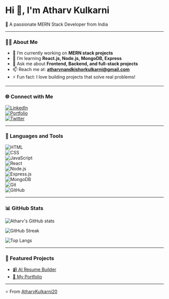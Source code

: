 # Hi 👋, I'm Atharv Kulkarni  
🌱 A passionate MERN Stack Developer from India  

---

### 👨‍💻 About Me
- 🔭 I’m currently working on **MERN stack projects**  
- 🌱 I’m learning **React.js, Node.js, MongoDB, Express**  
- 💬 Ask me about **Frontend, Backend, and full-stack projects**  
- 📫 Reach me at: **atharvnandkishorkulkarni@gmail.com**  
- ⚡ Fun fact: I love building projects that solve real problems!  

---

### 🌐 Connect with Me
[![LinkedIn](https://img.shields.io/badge/LinkedIn-blue?logo=linkedin&logoColor=white)](https://www.linkedin.com/in/atharvkulkarni20/)  
[![Portfolio](https://img.shields.io/badge/Portfolio-000?logo=vercel&logoColor=white)](https://atharvkulkarni.info/)  
[![Twitter](https://img.shields.io/badge/Twitter-1DA1F2?logo=twitter&logoColor=white)](https://x.com/Atharv_020)  

---

### 🚀 Languages and Tools
![HTML](https://img.shields.io/badge/-HTML5-E34F26?logo=html5&logoColor=white)  
![CSS](https://img.shields.io/badge/-CSS3-1572B6?logo=css3&logoColor=white)  
![JavaScript](https://img.shields.io/badge/-JavaScript-F7DF1E?logo=javascript&logoColor=black)  
![React](https://img.shields.io/badge/-React-61DAFB?logo=react&logoColor=black)  
![Node.js](https://img.shields.io/badge/-Node.js-339933?logo=node.js&logoColor=white)  
![Express.js](https://img.shields.io/badge/-Express.js-000000?logo=express&logoColor=white)  
![MongoDB](https://img.shields.io/badge/-MongoDB-47A248?logo=mongodb&logoColor=white)  
![Git](https://img.shields.io/badge/-Git-F05032?logo=git&logoColor=white)  
![GitHub](https://img.shields.io/badge/-GitHub-181717?logo=github&logoColor=white)  

---

### 📊 GitHub Stats
![Atharv's GitHub stats](https://github-readme-stats.vercel.app/api?username=AtharvKulkarni20&show_icons=true&theme=dark)  

![GitHub Streak](https://streak-stats.demolab.com?user=AtharvKulkarni20&theme=dark&hide_border=true)  

![Top Langs](https://github-readme-stats.vercel.app/api/top-langs/?username=AtharvKulkarni20&layout=compact&theme=dark)  

---

### 🚀 Featured Projects
- [📹 AI Resume Builder](https://github.com/AtharvKulkarni20/AI-Resume-Builder)  
- [🔗 My Portfolio](https://github.com/AtharvKulkarni20/Portfolio_Atharv)  


---

⭐️ From [AtharvKulkarni20](https://github.com/AtharvKulkarni20)  
